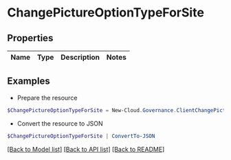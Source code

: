 # ChangePictureOptionTypeForSite
## Properties

Name | Type | Description | Notes
------------ | ------------- | ------------- | -------------

## Examples

- Prepare the resource
```powershell
$ChangePictureOptionTypeForSite = New-Cloud.Governance.ClientChangePictureOptionTypeForSite 
```

- Convert the resource to JSON
```powershell
$ChangePictureOptionTypeForSite | ConvertTo-JSON
```

[[Back to Model list]](../README.md#documentation-for-models) [[Back to API list]](../README.md#documentation-for-api-endpoints) [[Back to README]](../README.md)

